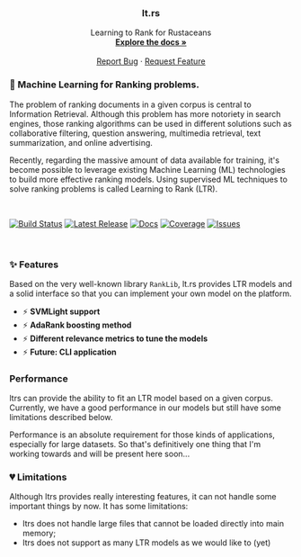 <!-- PROJECT LOGO -->
<br />
<p align="center">
  <h3 align="center">lt.rs</h3>

  <p align="center">
    Learning to Rank for Rustaceans
    <br />
    <a href=""><strong>Explore the docs »</strong></a>
    <br />
    <br />
    <a href="https://github.com/marcosfpr/lt.rs/issues">Report Bug</a>
    ·
    <a href="https://github.com/marcosfpr/lt.rs/issues">Request Feature</a>
  </p>
</p>

### 🌟 Machine Learning for Ranking problems.

The problem of ranking documents in a given corpus is central to Information Retrieval. Although this problem has more notoriety in search engines, those ranking algorithms can be used in different solutions such as collaborative filtering, question answering, multimedia retrieval, text summarization, and online advertising.

Recently, regarding the massive amount of data available for training, it's become possible to leverage existing Machine Learning (ML) technologies to build more effective ranking models. Using supervised ML techniques to solve ranking problems is called Learning to Rank (LTR). 


<br/>

[![Build Status](https://img.shields.io/github/workflow/status/marcosfpr/ltrs/Unit%20tests)](https://img.shields.io/github/workflow/status/marcosfpr/ltrs/Unit%20tests)
[![Latest Release](https://img.shields.io/github/v/release/marcosfpr/ltrs)](https://img.shields.io/github/v/release/marcosfpr/ltrs)
[![Docs](https://img.shields.io/badge/Documentation-down-red)]()
[![Coverage](https://img.shields.io/codecov/c/github/marcosfpr/ltrs)](https://img.shields.io/codecov/c/github/marcosfpr/ltrs)
[![Issues](https://img.shields.io/github/issues/marcosfpr/ltrs)](https://img.shields.io/github/issues/marcosfpr/ltrs)

<br/>


### ✨ Features
Based on the very well-known library `RankLib`, lt.rs provides LTR models and a solid interface so that you can implement your own model on
the platform.

- ⚡️ **SVMLight support**
- ⚡️ **AdaRank boosting method**
- ⚡️ **Different relevance metrics to tune the models**
- ⚡️ **Future: CLI application**

### Performance
ltrs can provide the ability to fit an LTR model based on a given corpus. Currently, we have a good performance in our models but still have some limitations described below.

Performance is an absolute requirement for those kinds of applications, especially for large datasets. So that's definitively one thing that I'm working towards and will be present here soon...

### 💔 Limitations
Although ltrs provides really interesting features, it can not handle some important things by now. It has some limitations:

- ltrs does not handle large files that cannot be loaded directly into main memory;
- ltrs does not support as many LTR models as we would like to (yet)